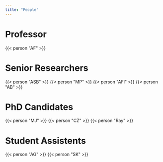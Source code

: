 ```yaml
---
title: "People"
---
```


# Professor

<div class="people-card-container">
    {{< person "AF" >}}
</div>

# Senior Researchers
<div class="people-card-container">
    {{< person "ASB" >}}
    {{< person "MP" >}}
    {{< person "AFl" >}}
    {{< person "AB" >}}
</div>

# PhD Candidates

<div class="people-card-container">
    {{< person "MJ" >}}
    {{< person "CZ" >}}
    {{< person "Ray" >}}
</div>

# Student Assistents

<div class="people-card-container">
    {{< person "AG" >}}
    {{< person "SK" >}}
</div>